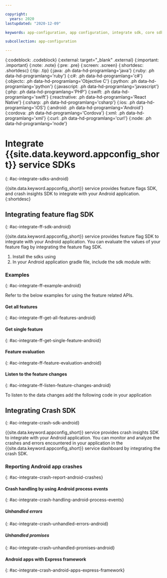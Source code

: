 ```yaml
---

copyright:
  years: 2020
lastupdated: "2020-12-09"

keywords: app-configuration, app configuration, integrate sdk, core sdk, android sdk, android, maven

subcollection: app-configuration

---
```


{:codeblock: .codeblock}
{:external: target="_blank" .external}
{:important: .important}
{:note: .note}
{:pre: .pre}
{:screen: .screen}
{:shortdesc: .shortdesc}
{:tip: .tip}
{:java: .ph data-hd-programlang='java'}
{:ruby: .ph data-hd-programlang='ruby'}
{:c#: .ph data-hd-programlang='c#'}
{:objectc: .ph data-hd-programlang='Objective C'}
{:python: .ph data-hd-programlang='python'}
{:javascript: .ph data-hd-programlang='javascript'}
{:php: .ph data-hd-programlang='PHP'}
{:swift: .ph data-hd-programlang='swift'}
{:reactnative: .ph data-hd-programlang='React Native'}
{:csharp: .ph data-hd-programlang='csharp'}
{:ios: .ph data-hd-programlang='iOS'}
{:android: .ph data-hd-programlang='Android'}
{:cordova: .ph data-hd-programlang='Cordova'}
{:xml: .ph data-hd-programlang='xml'}
{:curl: .ph data-hd-programlang='curl'}
{:node: .ph data-hd-programlang='node'}

# Integrate {{site.data.keyword.appconfig_short}} service SDKs
{: #ac-integrate-sdks-android}

{{site.data.keyword.appconfig_short}} service provides feature flags SDK, and crash insights SDK to integrate with your Android application. 
{:shortdesc}

## Integrating feature flag SDK
{: #ac-integrate-ff-sdk-android}

{{site.data.keyword.appconfig_short}} service provides feature flag SDK to integrate with your Android application. You can evaluate the values of your feature flag by integrating the feature flag SDK. 

<!-- placeholder for the steps -->
1. Install the sdks using 
1. In your Android application gradle file, include the sdk module with: 

### Examples
{: #ac-integrate-ff-example-android}

Refer to the below examples for using the feature related APIs.

#### Get all features
{: #ac-integrate-ff-get-all-features-android}

#### Get single feature
{: #ac-integrate-ff-get-single-feature-android}

#### Feature evaluation
{: #ac-integrate-ff-feature-evaluation-android}


#### Listen to the feature changes
{: #ac-integrate-ff-listen-feature-changes-android}

To listen to the data changes add the following code in your application

## Integrating Crash SDK
{: #ac-integrate-crash-sdk-android}

{{site.data.keyword.appconfig_short}} service provides crash insights SDK to integrate with your Android application. You can monitor and analyze the crashes and errors encountered in your application in the {{site.data.keyword.appconfig_short}} service dashboard by integrating the crash SDK.

### Reporting Android app crashes
{: #ac-integrate-crash-report-android-crashes}

#### Crash handling by using Android process events
{: #ac-integrate-crash-handling-android-process-events}

##### Unhandled errors
{: #ac-integrate-crash-unhandled-errors-android}

##### Unhandled promises
{: #ac-integrate-crash-unhandled-promises-android}


#### Android apps with Express framework
{: #ac-integrate-crash-android-apps-express-framework}


